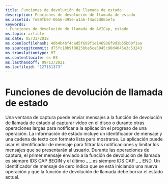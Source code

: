 ```yaml
---
title: Funciones de devolución de llamada de estado
description: Funciones de devolución de llamada de estado
ms.assetid: fe89fb97-0b56-4956-a1a6-f4ad2d06befa
keywords:
- Funciones de devolución de llamada de AVICap, estado
ms.topic: article
ms.date: 05/31/2018
ms.openlocfilehash: 40b4b4bf4cad5f689f1e146986f9d1b55b00f1aa
ms.sourcegitcommit: d75fc10b9f0825bbe5ce5045c90d4045e3c53243
ms.translationtype: MT
ms.contentlocale: es-ES
ms.lasthandoff: 09/13/2021
ms.locfileid: "127161373"
---
```

# <a name="status-callback-functions"></a>Funciones de devolución de llamada de estado

Una ventana de captura puede enviar mensajes a la función de devolución de llamada de estado al capturar vídeo en el disco o durante otras operaciones largas para notificar a la aplicación el progreso de una operación. La información de estado incluye un identificador de mensaje y una cadena de texto con formato lista para mostrarse. La aplicación puede usar el identificador de mensaje para filtrar las notificaciones y limitar los mensajes que se presentarán al usuario. Durante las operaciones de captura, el primer mensaje enviado a la función de devolución de llamada es siempre IDS CAP BEGIN y el último \_ \_ es siempre IDS CAP \_ \_ END. Un identificador de mensaje de cero indica que se está iniciando una nueva operación y que la función de devolución de llamada debe borrar el estado actual.

 

 




